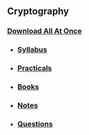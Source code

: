 ## Cryptography

### [Download All At Once](https://samriddhicollegeedunp-my.sharepoint.com/:f:/g/personal/wilsonshrestha_samriddhicollege_edu_np/EgqByNF28NtDipl5cUkiNpgBmAy88dszShV9nmKbcEhU3g?e=hDf4EX)

- ### [Syllabus](https://samriddhicollegeedunp-my.sharepoint.com/:f:/g/personal/wilsonshrestha_samriddhicollege_edu_np/EmY6nYeoF6pBqzYMwBGtEKABeegIvILU8C6yg08S17H3yw?e=24MH5P)

- ### [Practicals](https://samriddhicollegeedunp-my.sharepoint.com/:f:/g/personal/wilsonshrestha_samriddhicollege_edu_np/Ej9APJZSAdFAo1iYTIIAn-YBnzapYaLE8uQTlxji8LoGRQ?e=djslmk)

- ### [Books](https://samriddhicollegeedunp-my.sharepoint.com/:f:/g/personal/wilsonshrestha_samriddhicollege_edu_np/ErlN-IcG7tFPp7HpMYaA1poByJaYcEGW-zLMTMIoZmxkTg?e=97waLw)
 
- ### [Notes](https://samriddhicollegeedunp-my.sharepoint.com/:f:/g/personal/wilsonshrestha_samriddhicollege_edu_np/EplCzaoSWzdOh7g3xJ6Cl1sBjbIVuGe6rgNE0QACR8Kfsw?e=f72V2V)

- ### [Questions](https://samriddhicollegeedunp-my.sharepoint.com/:f:/g/personal/wilsonshrestha_samriddhicollege_edu_np/EpvDcjgb489NsLFoAk0WwpEBp4BptH81PSS76ISeB1quHw?e=rhV50K)